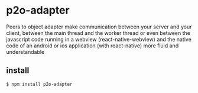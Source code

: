 # p2o-adapter
Peers to object adapter make communication between your server and your client, between the main thread and the worker thread or even between the javascript code running in a webview (react-native-webview) and the native code of an android or ios application (with react-native) more fluid and understandable

## install
```sh
$ npm install p2o-adapter
```

